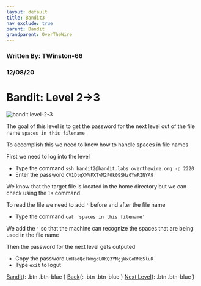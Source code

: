 ```yaml
---
layout: default
title: Bandit3
nav_exclude: true
parent: Bandit
grandparent: OverTheWire
---
```


### Written By: TWinston-66 
### 12/08/20
# Bandit: Level 2&rarr;3 

![bandit level-2-3](https://i.imgur.com/O1k8zy9.png)

The goal of this level is to get the password for the next level out of the file name `spaces in this filename`

To accomplish this we need to know how to handle spaces in file names

First we need to log into the level 

- Type the command `ssh bandit2@bandit.labs.overthewire.org -p 2220`
- Enter the password `CV1DtqXWVFXTvM2F0k09SHz0YwRINYA9`

We know that the target file is located in the home directory but we can check using the `ls` command  

To read the file we need to add `'` before and after the file name 

- Type the command `cat 'spaces in this filename'`

We add the `'` so that the machine can recognize the spaces that are being used in the file name 

Then the password for the next level gets outputed 

- Copy the password `UmHadQclWmgdLOKQ3YNgjWxGoRMb5luK`
- Type `exit` to logut

[Bandit](https://twinston-66.github.io/HackThePlanet/Wargames/OverTheWire/Bandit/){: .btn .btn-blue }
[Back](https://twinston-66.github.io/HackThePlanet/Wargames/OverTheWire/Bandit/Bandit2){: .btn .btn-blue }
[Next Level](https://twinston-66.github.io/HackThePlanet/Wargames/OverTheWire/Bandit/Bandit4/){: .btn .btn-blue }
